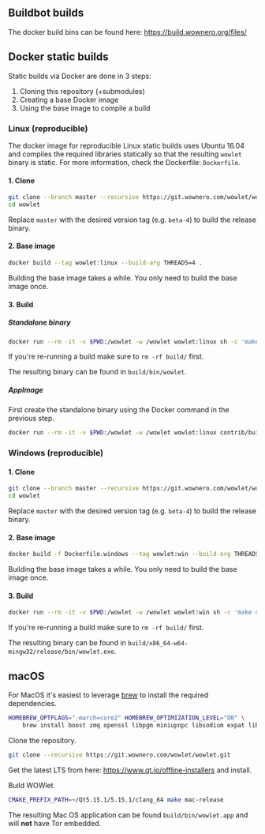 ## Buildbot builds

The docker build bins can be found here: https://build.wownero.org/files/

## Docker static builds

Static builds via Docker are done in 3 steps:

1. Cloning this repository (+submodules)
2. Creating a base Docker image
3. Using the base image to compile a build

### Linux (reproducible)

The docker image for reproducible Linux static builds uses Ubuntu 16.04 and compiles the required libraries statically 
so that the resulting `wowlet` binary is static. For more information, check the Dockerfile: `Dockerfile`.

#### 1. Clone

```bash
git clone --branch master --recursive https://git.wownero.com/wowlet/wowlet.git
cd wowlet
```

Replace `master` with the desired version tag (e.g. `beta-4`) to build the release binary.

#### 2. Base image

```bash
docker build --tag wowlet:linux --build-arg THREADS=4 .
```

Building the base image takes a while. You only need to build the base image once.

#### 3. Build

##### Standalone binary

```bash
docker run --rm -it -v $PWD:/wowlet -w /wowlet wowlet:linux sh -c 'make release-static -j4'
```

If you're re-running a build make sure to `rm -rf build/` first.

The resulting binary can be found in `build/bin/wowlet`.

##### AppImage

First create the standalone binary using the Docker command in the previous step.

```bash
docker run --rm -it -v $PWD:/wowlet -w /wowlet wowlet:linux contrib/build-appimage.sh
```

### Windows (reproducible)

#### 1. Clone

```bash
git clone --branch master --recursive https://git.wownero.com/wowlet/wowlet.git
cd wowlet
```

Replace `master` with the desired version tag (e.g. `beta-4`) to build the release binary.

#### 2. Base image


```bash
docker build -f Dockerfile.windows --tag wowlet:win --build-arg THREADS=4 .
```

Building the base image takes a while. You only need to build the base image once.

#### 3. Build

```bash
docker run --rm -it -v $PWD:/wowlet -w /wowlet wowlet:win sh -c 'make depends root=/depends target=x86_64-w64-mingw32 tag=win-x64 -j4'
```

If you're re-running a build make sure to `rm -rf build/` first.

The resulting binary can be found in `build/x86_64-w64-mingw32/release/bin/wowlet.exe`.

## macOS

For MacOS it's easiest to leverage [brew](https://brew.sh) to install the required dependencies. 

```bash
HOMEBREW_OPTFLAGS="-march=core2" HOMEBREW_OPTIMIZATION_LEVEL="O0" \
    brew install boost zmq openssl libpgm miniupnpc libsodium expat libunwind-headers protobuf libgcrypt qrencode ccache cmake pkgconfig git
```

Clone the repository.

```bash
git clone --recursive https://git.wownero.com/wowlet/wowlet.git
``` 

Get the latest LTS from here: https://www.qt.io/offline-installers and install.

Build WOWlet.

```bash
CMAKE_PREFIX_PATH=~/Qt5.15.1/5.15.1/clang_64 make mac-release
```

The resulting Mac OS application can be found `build/bin/wowlet.app` and will **not** have Tor embedded.
